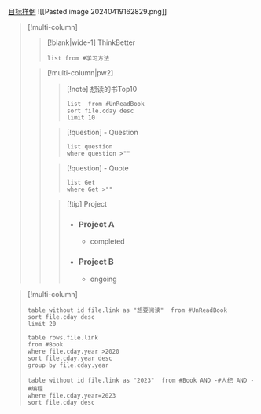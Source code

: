 
[目标样例](https://darcynorman.net/2023/05/03/displaying-hierarchical-lists-of-files-with-obsidian-and-dataview/)
![[Pasted image 20240419162829.png]]


> [!multi-column]
>
>> [!blank|wide-1]
>> ThinkBetter
>> 
>> ```dataview 
>> list from #学习方法
>> ```
>
> > [!multi-column|pw2]
> >
> > > [!note] 想读的书Top10
> > > ```dataview
> > > list  from #UnReadBook 
> > > sort file.cday desc
> > > limit 10
> > > ```
> >
> > > [!question] - Question
> > > ```dataview
> > >list question
> > >where question >""
> > >```
> >
> > > [!question] - Quote
> > > ```dataview
> > >list Get
> > >where Get >""
> > >```
> >
> > > [!tip] Project
> > > - ### Project A
> > > 	- completed
> > > - ### Project B
> > > 	- ongoing
>

> [!multi-column]
> 
> 
> ```dataview
> table without id file.link as "想要阅读"  from #UnReadBook 
> sort file.cday desc
> limit 20
> ```
> 
> ```dataview
> table rows.file.link 
> from #Book 
> where file.cday.year >2020
> sort file.cday.year desc
> group by file.cday.year
> ```
>
> ```dataview
> table without id file.link as "2023"  from #Book AND -#人纪 AND -#编程
> where file.cday.year=2023
> sort file.cday desc
> ```
> 